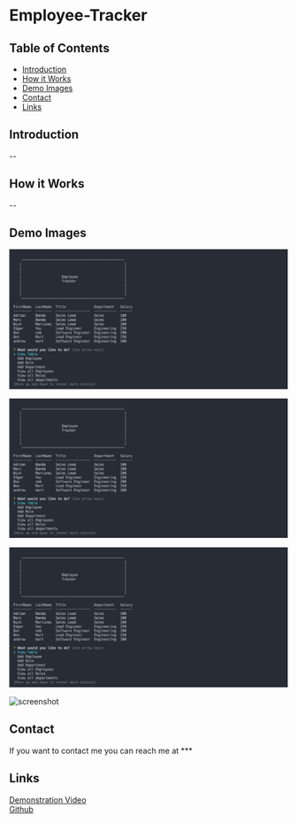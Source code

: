 # Employee-Tracker

## Table of Contents
* [Introduction](#introduction) 
* [How it Works](#how-it-works)
* [Demo Images](#demo-images)
* [Contact](#contact)
* [Links](#links)

## Introduction
--

## How it Works
--


## Demo Images

![screenshot](assets/images/template.png) 

![screenshot](assets/images/template.png)  

![screenshot](assets/images/template.png)  

![screenshot](assets/images/template.jpg)



## Contact
If you want to contact me you can reach me at ***

## Links
[Demonstration Video](link)  
[Github](link)